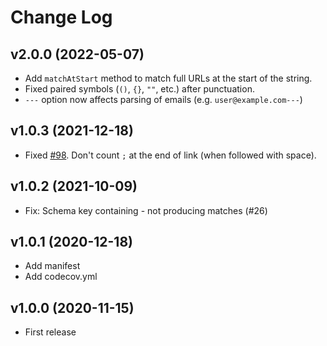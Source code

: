 # Change Log

## v2.0.0 (2022-05-07)

- Add `matchAtStart` method to match full URLs at the start of the string.
- Fixed paired symbols (`()`, `{}`, `""`, etc.) after punctuation.
- `---` option now affects parsing of emails  (e.g. `user@example.com---`)

## v1.0.3 (2021-12-18)

- Fixed [#98](https://github.com/markdown-it/linkify-it/issues/98). Don't count `;` at the end of link (when followed with space).

## v1.0.2 (2021-10-09)

- Fix: Schema key containing - not producing matches (#26)

## v1.0.1 (2020-12-18)

- Add manifest
- Add codecov.yml

## v1.0.0 (2020-11-15)

- First release
